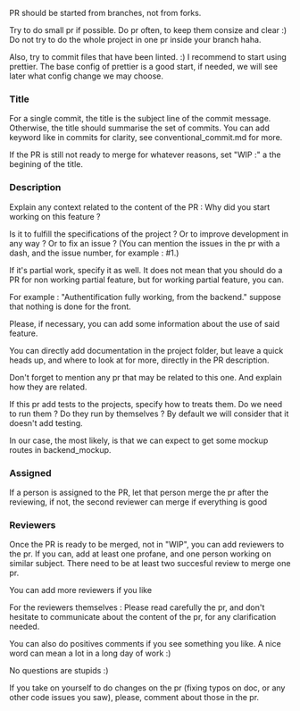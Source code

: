 PR should be started from branches, not from forks.

Try to do small pr if possible. Do pr often, to keep them consize and clear :) Do not try to do the whole project in one pr inside your branch haha.

Also, try to commit files that have been linted. :) I recommend to start using prettier. The base config of prettier is a good start, if needed, we will see later what config change we may choose.

### Title
For a single commit, the title is the subject line of the commit message.
Otherwise, the title should summarise the set of commits.
You can add keyword like in commits for clarity, see conventional_commit.md for more.

If the PR is still not ready to merge for whatever reasons, set "WIP :" a the begining of the title.

### Description
Explain any context related to the content of the PR : Why did you start working on this feature ?

Is it to fulfill the specifications of the project ? Or to improve development in any way ? Or to fix an issue ? (You can mention the issues in the pr with a dash, and the issue number, for example : \#1.)

If it's partial work, specify it as well. It does not mean that you should do a PR for non working partial feature, but for working partial feature, you can.

For example : "Authentification fully working, from the backend." suppose that nothing is done for the front.

Please, if necessary, you can add some information about the use of said feature.

You can directly add documentation in the project folder, but leave a quick heads up, and where to look at for more, directly in the PR description.

Don't forget to mention any pr that may be related to this one. And explain how they are related.

If this pr add tests to the projects, specify how to treats them. Do we need to run them ? Do they run by themselves ? By default we will consider that it doesn't add testing.

In our case, the most likely, is that we can expect to get some mockup routes in backend_mockup.

### Assigned
If a person is assigned to the PR, let that person merge the pr after the reviewing, if not, the second reviewer can merge if everything is good

### Reviewers
Once the PR is ready to be merged, not in "WIP", you can add reviewers to the pr. If you can, add at least one profane, and one person working on similar subject. There need to be at least two succesful review to merge one pr.

You can add more reviewers if you like

For the reviewers themselves : Please read carefully the pr, and don't hesitate to communicate about the content of the pr, for any clarification needed.

You can also do positives comments if you see something you like. A nice word can mean a lot in a long day of work :)

No questions are stupids :) 

If you take on yourself to do changes on the pr (fixing typos on doc, or any other code issues you saw), please, comment about those in the pr.
